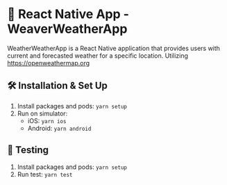 # 📱 React Native App - WeaverWeatherApp

WeatherWeatherApp is a React Native application that provides users with current and forecasted weather for a specific location. Utilizing https://openweathermap.org

## 🛠️ Installation & Set Up

1. Install packages and pods: `yarn setup`
2. Run on simulator:
   - iOS: `yarn ios`
   - Android: `yarn android`

## 🧪 Testing

1. Install packages and pods: `yarn setup`
2. Run test: `yarn test`

